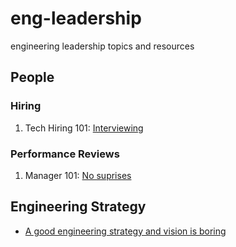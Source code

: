 # eng-leadership

engineering leadership topics and resources

## People

### Hiring

1. Tech Hiring 101: [Interviewing](https://youtu.be/zBjnB_P5SzE)

### Performance Reviews

1. Manager 101: [No suprises](https://youtu.be/ghhcQmVxEW8) 

## Engineering Strategy

* [A good engineering strategy and vision is boring](https://lethain.com/good-engineering-strategy-is-boring)
